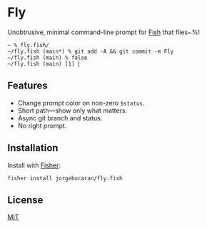 # Fly

Unobtrusive, minimal command-line prompt for [Fish](https://fishshell.com) that flies~%!

```fish
~ % fly.fish/
~/fly.fish (main*) % git add -A && git commit -m Fly
~/fly.fish (main) % false
~/fly.fish (main) [1] ⎢
```

## Features

- Change prompt color on non-zero `$status`.
- Short path—show only what matters.
- Async git branch and status.
- No right prompt.

## Installation

Install with [Fisher](https://github.com/jorgebucaran/fisher):

```console
fisher install jorgebucaran/fly.fish
```

## License

[MIT](LICENSE.md)
